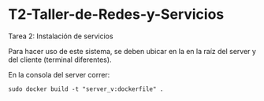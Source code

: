 # T2-Taller-de-Redes-y-Servicios
Tarea 2: Instalación de servicios 


Para hacer uso de este sistema, se deben ubicar en la en la raíz del server y del cliente (terminal diferentes).

En la consola del server correr:

```diff
sudo docker build -t "server_v:dockerfile" .
```



